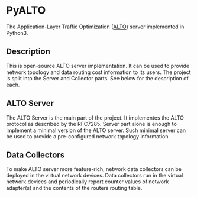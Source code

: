 # PyALTO

The Application-Layer Traffic Optimization ([ALTO](https://tools.ietf.org/html/rfc7285)) server implemented in Python3.

## Description

This is open-source ALTO server implementation. It can be used to provide network topology and data routing cost information to its users.
The project is split into the Server and Collector parts. See below for the description of each.

## ALTO Server

The ALTO Server is the main part of the project. It implementes the ALTO protocol as described by the RFC7285.
Server part alone is enough to implement a minimal version of the ALTO server. 
Such minimal server can be used to provide a pre-configured network topology information.

## Data Collectors

To make ALTO server more feature-rich, network data collectors can be deployed in the virtual network devices.
Data collectors run in the virtual network devices and periodically report counter values of network adapter(s) and the contents of the routers routing table.
